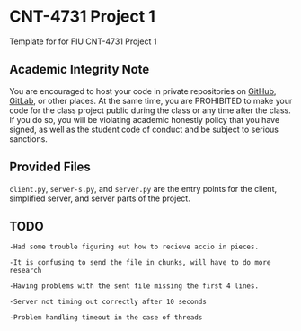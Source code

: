 # CNT-4731 Project 1

Template for for FIU CNT-4731 Project 1

## Academic Integrity Note

You are encouraged to host your code in private repositories on [GitHub](https://github.com/), [GitLab](https://gitlab.com), or other places.  At the same time, you are PROHIBITED to make your code for the class project public during the class or any time after the class.  If you do so, you will be violating academic honestly policy that you have signed, as well as the student code of conduct and be subject to serious sanctions.

## Provided Files

`client.py`, `server-s.py`, and  `server.py` are the entry points for the client, simplified server, and server parts of the project.

## TODO

    -Had some trouble figuring out how to recieve accio in pieces.
    
    -It is confusing to send the file in chunks, will have to do more research
    
    -Having problems with the sent file missing the first 4 lines.

    -Server not timing out correctly after 10 seconds

    -Problem handling timeout in the case of threads
